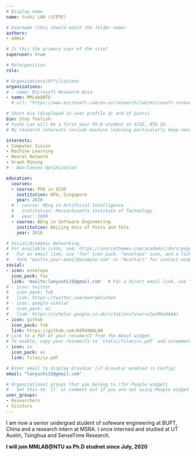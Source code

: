 ```yaml
---
# Display name
name: Yushi LAN (兰宇时)

# Username (this should match the folder name)
authors:
- admin

# Is this the primary user of the site?
superuser: true

# Role/position
role: 

# Organizations/Affiliations
organizations:
# - name: Microsoft Research Asia
- name: MMLab@NTU
  # url: "https://www.microsoft.com/en-us/research/lab/microsoft-research-asia/"

# Short bio (displayed in user profile at end of posts)
bio: Stay foolish. 
# Yushi Lan will be a first year Ph.D student at SCSE, NTU SG. 
# My research interests include machine learning particularly deep neural network, computer vision and graph neural network. My destination is to develop ML optimization algorithms to practical applications like graph mining and autonomous driving, which finally towards artificial general intelligence(AGI).

interests:
- Computer Vision 
- Machine Learning
- Neural Network
- Graph Mining 
# - Non-Convex Optimization

education:
  courses:
  - course: PhD in SCSE
    institution: NTU, Singapore
    year: 2020
  # - course: MEng in Artificial Intelligence
  #   institution: Massachusetts Institute of Technology
  #   year: 2009
  - course: BEng in Software Engineering 
    institution: Beijing Univ of Posts and Tele
    year: 2016

# Social/Academic Networking
# For available icons, see: https://sourcethemes.com/academic/docs/page-builder/#icons
#   For an email link, use "fas" icon pack, "envelope" icon, and a link in the
#   form "mailto:your-email@example.com" or "#contact" for contact widget.
social:
- icon: envelope
  icon_pack: fas
  link: 'mailto:lanyushi15@gmail.com'  # For a direct email link, use "mailto:test@example.org".
# - icon: twitter
#   icon_pack: fab
#   link: https://twitter.com/GeorgeCushen
# - icon: google-scholar
#   icon_pack: ai
#   link: https://scholar.google.co.uk/citations?user=sIwtMXoAAAAJ
- icon: github
  icon_pack: fab
  link: https://github.com/NIRVANALAN
# Link to a PDF of your resume/CV from the About widget.
# To enable, copy your resume/CV to `static/files/cv.pdf` and uncomment the lines below.
- icon: cv
  icon_pack: ai
  link: files/cv.pdf

# Enter email to display Gravatar (if Gravatar enabled in Config)
email: "lanyushi15@gmail.com"

# Organizational groups that you belong to (for People widget)
#   Set this to `[]` or comment out if you are not using People widget.
user_groups:
- Researchers
- Visitors
---
```


I am now a senior undergrad student of sofeware engineering at BUPT, China and a research intern at MSRA. I once interned and studied at UT Austin, Tsinghua and SenseTime Research.

<!-- My research interests include **machine learning** particularly **deep neural network**, **computer vision** and **graph neural network**.  Specifically, I am interested in developing efficient, robust and provable algorithms for machine learning problems and apply them in applications like graph mining and autonomous driving. -->

**I will join MMLAB@NTU as Ph.D studnet since July, 2020**

